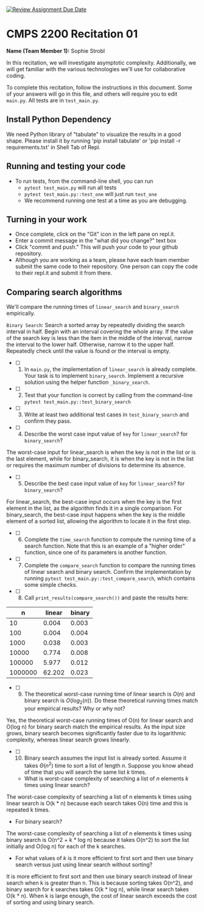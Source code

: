 [![Review Assignment Due Date](https://classroom.github.com/assets/deadline-readme-button-22041afd0340ce965d47ae6ef1cefeee28c7c493a6346c4f15d667ab976d596c.svg)](https://classroom.github.com/a/tqM-lrvp)
# CMPS 2200  Recitation 01

**Name (Team Member 1):** Sophie Strobl


In this recitation, we will investigate asymptotic complexity. Additionally, we will get familiar with the various technologies we'll use for collaborative coding.

To complete this recitation, follow the instructions in this document. Some of your answers will go in this file, and others will require you to edit `main.py`. All tests are in `test_main.py`.

## Install Python Dependency

We need Python library of "tabulate" to visualize the results in a good shape. Please install it by running 'pip install tabulate' or 'pip install -r requirements.txt' in Shell Tab of Repl.  

## Running and testing your code

- To run tests, from the command-line shell, you can run
  + `pytest test_main.py` will run all tests
  + `pytest test_main.py::test_one` will just run `test_one`
  + We recommend running one test at a time as you are debugging.

## Turning in your work

- Once complete, click on the "Git" icon in the left pane on repl.it.
- Enter a commit message in the "what did you change?" text box
- Click "commit and push." This will push your code to your github repository.
- Although you are working as a team, please have each team member submit the same code to their repository. One person can copy the code to their repl.it and submit it from there.

## Comparing search algorithms

We'll compare the running times of `linear_search` and `binary_search` empirically.

`Binary Search`: Search a sorted array by repeatedly dividing the search interval in half. Begin with an interval covering the whole array. If the value of the search key is less than the item in the middle of the interval, narrow the interval to the lower half. Otherwise, narrow it to the upper half. Repeatedly check until the value is found or the interval is empty.

- [ ] 1. In `main.py`, the implementation of `linear_search` is already complete. Your task is to implement `binary_search`. Implement a recursive solution using the helper function `_binary_search`. 

- [ ] 2. Test that your function is correct by calling from the command-line `pytest test_main.py::test_binary_search`

- [ ] 3. Write at least two additional test cases in `test_binary_search` and confirm they pass.

- [ ] 4. Describe the worst case input value of `key` for `linear_search`? for `binary_search`?
      

The worst-case input for linear_search is when the key is not in the list or is the last element, while for binary_search, it is when the key is not in the list or requires the maximum number of divisions to determine its absence.



- [ ] 5. Describe the best case input value of `key` for `linear_search`? for `binary_search`? 

For linear_search, the best-case input occurs when the key is the first element in the list, as the algorithm finds it in a single comparison. For binary_search, the best-case input happens when the key is the middle element of a sorted list, allowing the algorithm to locate it in the first step.

- [ ] 6. Complete the `time_search` function to compute the running time of a search function. Note that this is an example of a "higher order" function, since one of its parameters is another function.

- [ ] 7. Complete the `compare_search` function to compare the running times of linear search and binary search. Confirm the implementation by running `pytest test_main.py::test_compare_search`, which contains some simple checks.

- [ ] 8. Call `print_results(compare_search())` and paste the results here:

|       n |   linear |   binary |
|---------|----------|----------|
|      10 |    0.004 |    0.003 |
|     100 |    0.004 |    0.004 |
|    1000 |    0.038 |    0.003 |
|   10000 |    0.774 |    0.008 |
|  100000 |    5.977 |    0.012 |
| 1000000 |   62.202 |    0.023 |

- [ ] 9. The theoretical worst-case running time of linear search is $O(n)$ and binary search is $O(log_2(n))$. Do these theoretical running times match your empirical results? Why or why not?

Yes, the theoretical worst-case running times of O(n) for linear search and O(log n) for binary search match the empirical results. As the input size grows, binary search becomes significantly faster due to its logarithmic complexity, whereas linear search grows linearly.

- [ ] 10. Binary search assumes the input list is already sorted. Assume it takes $\Theta(n^2)$ time to sort a list of length $n$. Suppose you know ahead of time that you will search the same list $k$ times. 
  + What is worst-case complexity of searching a list of $n$ elements $k$ times using linear search?

The worst-case complexity of searching a list of n elements k times using linear search is O(k * n) because each search takes O(n) time and this is repeated k times.

  + For binary search?

The worst-case complexity of searching a list of n elements k times using binary search is O(n^2 + k * log n) because it takes O(n^2) to sort the list initially and O(log n) for each of the k searches.

  + For what values of $k$ is it more efficient to first sort and then use binary search versus just using linear search without sorting?

It is more efficient to first sort and then use binary search instead of linear search when k is greater than n. This is because sorting takes O(n^2), and binary search for k searches takes O(k * log n), while linear search takes O(k * n). When k is large enough, the cost of linear search exceeds the cost of sorting and using binary search.